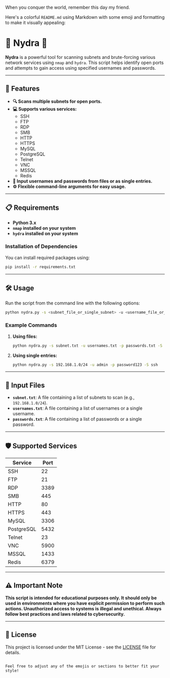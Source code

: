 When you conquer the world, remember this day my friend.

Here's a colorful `README.md` using Markdown with some emoji and formatting to make it visually appealing:


# 🌈 Nydra 🌈

**Nydra** is a powerful tool for scanning subnets and brute-forcing various network services using `nmap` and `hydra`. This script helps identify open ports and attempts to gain access using specified usernames and passwords.

---

## 🚀 Features

- **🔍 Scans multiple subnets for open ports.**
- **💻 Supports various services:**
  - SSH
  - FTP
  - RDP
  - SMB
  - HTTP
  - HTTPS
  - MySQL
  - PostgreSQL
  - Telnet
  - VNC
  - MSSQL
  - Redis
- **📁 Input usernames and passwords from files or as single entries.**
- **⚙️ Flexible command-line arguments for easy usage.**

---

## 📋 Requirements

- **Python 3.x**
- **`nmap` installed on your system**
- **`hydra` installed on your system**

### Installation of Dependencies

You can install required packages using:

```bash
pip install -r requirements.txt
```

---

## 🛠️ Usage

Run the script from the command line with the following options:

```bash
python nydra.py -s <subnet_file_or_single_subnet> -u <username_file_or_single_username> -p <password_file_or_single_password> -S <service>
```

### Example Commands

1. **Using files:**
   ```bash
   python nydra.py -s subnet.txt -u usernames.txt -p passwords.txt -S ssh
   ```

2. **Using single entries:**
   ```bash
   python nydra.py -s 192.168.1.0/24 -u admin -p password123 -S ssh
   ```

---

## 📂 Input Files

- **`subnet.txt`**: A file containing a list of subnets to scan (e.g., `192.168.1.0/24`).
- **`usernames.txt`**: A file containing a list of usernames or a single username.
- **`passwords.txt`**: A file containing a list of passwords or a single password.

---

## 🛡️ Supported Services

| **Service**      | **Port** |
|------------------|----------|
| SSH              | 22       |
| FTP              | 21       |
| RDP              | 3389     |
| SMB              | 445      |
| HTTP             | 80       |
| HTTPS            | 443      |
| MySQL            | 3306     |
| PostgreSQL       | 5432     |
| Telnet           | 23       |
| VNC              | 5900     |
| MSSQL            | 1433     |
| Redis            | 6379     |

---

## ⚠️ Important Note

**This script is intended for educational purposes only. It should only be used in environments where you have explicit permission to perform such actions. Unauthorized access to systems is illegal and unethical. Always follow best practices and laws related to cybersecurity.**

---

## 📜 License

This project is licensed under the MIT License - see the [LICENSE](LICENSE) file for details.
```

Feel free to adjust any of the emojis or sections to better fit your style!

